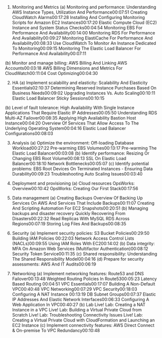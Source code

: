 1. Monitoring and Metrics
(a) Monitoring and performance:
	Understanding AWS Instance Types, Utilization And Performance00:07:51
	Creating CloudWatch Alarms00:17:28
	Installing And Configuring Monitoring Scripts for Amazon EC2 Instances00:17:20
	Elastic Compute Cloud (EC2) Instance and System Status Checks00:04:54
	Monitoring EBS For Performance And Availability00:14:00
	Monitoring RDS For Performance And Availability00:09:27
	Monitoring ElastiCache For Performance And Availability00:08:33
	Use CloudWatch To Monitor An Instance Dedicated To Monitoring00:09:15
	Monitoring The Elastic Load Balancer For Performance And Availability00:07:11

(b) Monitor and manage billing:
	AWS Billing And Linking AWS Accounts00:03:18
	AWS Billing Dimensions and Metrics For CloudWatch00:11:04
	Cost Optimizing00:04:30

2. HA
(a) Implement scalability and elasticity:
	Scalability And Elasticity Essentials02:10:37
	Determining Reserved Instance Purchases Based On Business Needs00:09:02
	Upgrading Instances Vs. Auto Scaling00:10:11
	Elastic Load Balancer Sticky Sessions00:10:15

(b) Level of fault tolerance:
	High Availability With Single Instance Applications That Require Elastic IP Addresses00:05:50
	Understanding RDS Multi-AZ Failover00:08:35
	Applying High Availability Bastion Host Instance00:04:20
	Overview Of Services That Allow Access To The Underlying Operating System00:04:16
	Elastic Load Balancer Configurations00:08:03

3. Analysis
(a) Optimize the environment:
	Off-loading Database Workload00:27:22
	Pre-warming EBS Volumes00:13:17
	Pre-warming The Elastic Load Balancer00:03:08
(b) Identify performance:
	Resizing Or Changing EBS Root Volume00:08:13
	SSL On Elastic Load Balancer00:18:10
	Network Bottlenecks00:05:07
(c) Identify potential problems:
	EBS Root Devices On Terminated Instances - Ensuring Data Durability00:09:23
	Troubleshooting Auto Scaling Issues00:03:40

4. Deployment and provisioning
(a) Cloud resources
	OpsWorks: Overview00:10:42
	OpsWorks: Creating Our First Stack00:17:56

5. Data management
(a) Creating Backups
	Overview Of Backing Up Services On AWS And Services That Include Backups00:11:07
	Creating And Scripting Automation For EC2 Snapshots00:20:51
(b) Managing backups and disaster recovery
	Quickly Recovering From Disasters00:22:32
	Read Replicas With MySQL RDS Across Regions00:07:19
	Storing Log Files And Backups00:08:35

6. Security
(a) Implement security policies:
	S3 Bucket Policies00:29:50
	Building IAM Policies 00:22:03
	Network Access Control Lists (NACLs)00:09:55
	Using IAM Roles With EC200:14:02
(b) Data integrity:
	MFA On Amazon Web Services (Multifactor Authentication)00:08:12
	Security Token Service00:11:35
(c) Shared responsibility:
	Understanding The Shared Responsibility Model00:04:16
(d) Prepare for security assessments:
	AWS And IT Audits00:06:19

7. Networking
(a) Implement networking features:
	Route53 and DNS Failover00:13:48
	Weighted Routing Policies In Route5300:05:23
	Latency Based Routing 00:04:51
	VPC Essentials00:17:07
	Building A Non-Default VPC00:40:48
	VPC Networking00:07:29
	VPC Security00:18:03
	Configuring A NAT Instance 00:13:19
	DB Subnet Groups00:07:37
	Elastic IP Addresses And Elastic Network Interfaces00:06:33
	Configuring A Web Application In VPC00:40:27
(b) Lab 
	Live! Lab: Creating a NAT Instance in a VPC
	Live! Lab: Building a Virtual Private Cloud from Scratch
	Live! Lab: Troubleshooting Connectivity Issues
	Live! Lab: Creating a Virtual Private Cloud with CloudFormation and Launching an EC2 Instance
(c) Implement connectivity features:
	AWS Direct Connect & On-premise To VPC Redundancy00:10:48






